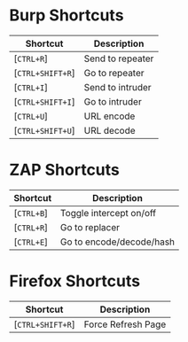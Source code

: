 # Burp Shortcuts

| **Shortcut**   | **Description**   |
| --------------|-------------------|
| [`CTRL+R`] | Send to repeater |
| [`CTRL+SHIFT+R`] | Go to repeater |
| [`CTRL+I`] | Send to intruder |
| [`CTRL+SHIFT+I`] | Go to intruder |
| [`CTRL+U`] | URL encode |
| [`CTRL+SHIFT+U`] | URL decode |

# ZAP Shortcuts

| **Shortcut**   | **Description**   |
| --------------|-------------------|
| [`CTRL+B`] | Toggle intercept on/off |
| [`CTRL+R`] | Go to replacer |
| [`CTRL+E`] | Go to encode/decode/hash |

# Firefox Shortcuts

| **Shortcut**   | **Description**   |
| --------------|-------------------|
| [`CTRL+SHIFT+R`] | Force Refresh Page |